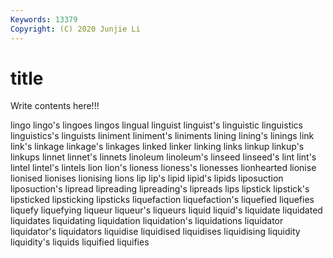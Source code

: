 ```yaml
---
Keywords: 13379
Copyright: (C) 2020 Junjie Li
---
```


# title

Write contents here!!!

lingo 
lingo's 
lingoes 
lingos 
lingual 
linguist 
linguist's 
linguistic 
linguistics
linguistics's 
linguists 
liniment 
liniment's 
liniments 
lining 
lining's 
linings 
link 
link's
linkage 
linkage's 
linkages 
linked 
linker 
linking 
links 
linkup 
linkup's 
linkups
linnet 
linnet's 
linnets 
linoleum 
linoleum's 
linseed 
linseed's 
lint 
lint's 
lintel
lintel's 
lintels 
lion 
lion's 
lioness 
lioness's 
lionesses 
lionhearted 
lionise 
lionised
lionises 
lionising 
lions 
lip 
lip's 
lipid 
lipid's 
lipids 
liposuction 
liposuction's
lipread 
lipreading 
lipreading's 
lipreads 
lips 
lipstick 
lipstick's 
lipsticked 
lipsticking 
lipsticks
liquefaction 
liquefaction's 
liquefied 
liquefies 
liquefy 
liquefying 
liqueur 
liqueur's 
liqueurs 
liquid
liquid's 
liquidate 
liquidated 
liquidates 
liquidating 
liquidation 
liquidation's 
liquidations 
liquidator 
liquidator's
liquidators 
liquidise 
liquidised 
liquidises 
liquidising 
liquidity 
liquidity's 
liquids 
liquified 
liquifies
